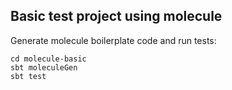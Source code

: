 ## Basic test project using molecule

Generate molecule boilerplate code and run tests:

    cd molecule-basic
    sbt moleculeGen
    sbt test